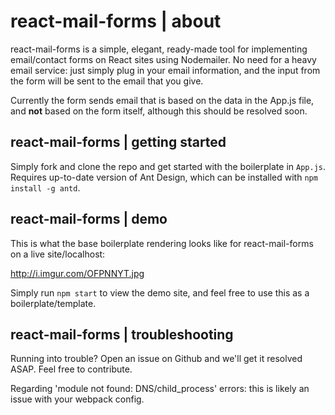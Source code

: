 # react-mail-forms | about
react-mail-forms is a simple, elegant, ready-made tool for implementing email/contact forms on React sites using Nodemailer. No need for a heavy email service: just simply plug in your email information, and the input from the form will be sent to the email that you give.

Currently the form sends email that is based on the data in the App.js file, and
**not** based on the form itself, although this should be resolved soon.


## react-mail-forms | getting started

Simply fork and clone the repo and get started with the boilerplate in `App.js`. Requires up-to-date version of Ant Design, which can be installed with `npm install -g antd`.


## react-mail-forms | demo

This is what the base boilerplate rendering looks like for react-mail-forms on a
live site/localhost:

http://i.imgur.com/OFPNNYT.jpg

Simply run `npm start` to view the demo site, and feel free to use this
as a boilerplate/template.

## react-mail-forms | troubleshooting

Running into trouble? Open an issue on Github and we'll get it resolved ASAP. Feel free to contribute.

Regarding 'module not found: DNS/child_process' errors: this is likely an issue
with your webpack config.

